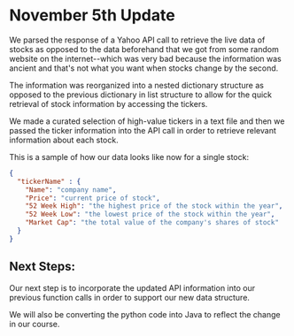 # November 5th Update

We parsed the response of a Yahoo API call to retrieve the live data of stocks as opposed to the data beforehand that we got from some random website on the internet--which was very bad because the information was ancient and that's not what you want when stocks change by the second.

The information was reorganized into a nested dictionary structure as opposed to the previous dictionary in list structure to allow for the quick retrieval of stock information by accessing the tickers.

We made a curated selection of high-value tickers in a text file and then we passed the ticker information into the API call in order to retrieve relevant information about each stock.

This is a sample of how our data looks like now for a single stock:

```json
{
  "tickerName" : {
    "Name": "company name",
    "Price": "current price of stock",
    "52 Week High": "the highest price of the stock within the year",
    "52 Week Low": "the lowest price of the stock within the year",
    "Market Cap": "the total value of the company's shares of stock"
  }
}
```

## Next Steps:

Our next step is to incorporate the updated API information into our previous function calls in order to support our new data structure.

We will also be converting the python code into Java to reflect the change in our course.
